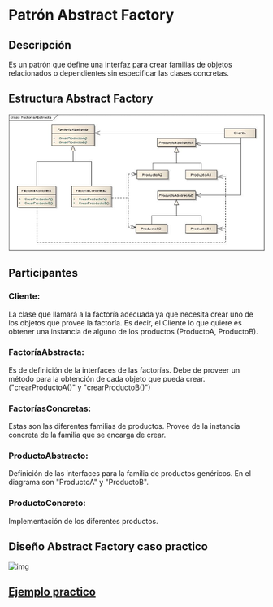 # Patrón Abstract Factory

## Descripción

Es un patrón que define una interfaz para crear familias de objetos relacionados o dependientes sin especificar las clases concretas.

## Estructura Abstract Factory

![img](https://github.com/DanZaky/PatronesDocumentacion/blob/master/CatalogoPatrones/img/PatronFactoriaAbstracta.jpg.png)

## Participantes

  ### Cliente:
  La clase que llamará a la factoría adecuada ya que necesita crear uno de los objetos que provee la factoría. Es decir, el Cliente lo que quiere es obtener una instancia de alguno de los productos (ProductoA, ProductoB).
  ### FactoríaAbstracta: 
  Es de definición de la interfaces de las factorías. Debe de proveer un método para la obtención de cada objeto que pueda crear. ("crearProductoA()" y "crearProductoB()")
  ### FactoríasConcretas: 
  Estas son las diferentes familias de productos. Provee de la instancia concreta de la familia que se encarga de crear.
  ### ProductoAbstracto: 
  Definición de las interfaces para la familia de productos genéricos. En el diagrama son "ProductoA" y "ProductoB". 
  ### ProductoConcreto: 
  Implementación de los diferentes productos.

## Diseño Abstract Factory caso practico

![img](https://github.com/DanZaky/PatronesDocumentacion/blob/master/CatalogoPatrones/img/Dise%C3%B1oAbstractFactory.png)

## [Ejemplo practico](https://github.com/DanZaky/PatronesDocumentacion/tree/master/CatalogoPatrones/src/patronabstractfactory)
